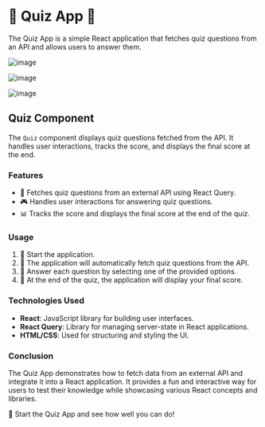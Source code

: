# 🎯 Quiz App 🎯

The Quiz App is a simple React application that fetches quiz questions from an API and allows users to answer them.

![image](https://github.com/user-attachments/assets/b20d3619-4f8f-44a1-809b-4efc1c3750ad)

![image](https://github.com/user-attachments/assets/171ff4b3-eda7-4c97-a30d-a73dbd66cce2)

![image](https://github.com/user-attachments/assets/1be9b36d-e14e-43d1-9d2a-af04901c9912)


## Quiz Component

The `Quiz` component displays quiz questions fetched from the API. It handles user interactions, tracks the score, and displays the final score at the end.

### Features
- 🔄 Fetches quiz questions from an external API using React Query.
- 🎮 Handles user interactions for answering quiz questions.
- 📊 Tracks the score and displays the final score at the end of the quiz.

### Usage
1. 🚀 Start the application.
2. 🔄 The application will automatically fetch quiz questions from the API.
3. 📝 Answer each question by selecting one of the provided options.
4. 🏁 At the end of the quiz, the application will display your final score.

### Technologies Used
- **React**: JavaScript library for building user interfaces.
- **React Query**: Library for managing server-state in React applications.
- **HTML/CSS**: Used for structuring and styling the UI.

### Conclusion
The Quiz App demonstrates how to fetch data from an external API and integrate it into a React application. It provides a fun and interactive way for users to test their knowledge while showcasing various React concepts and libraries.

🚀 Start the Quiz App and see how well you can do!

